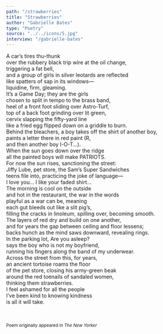 ```yaml
---
path: "/strawberries"
title: "Strawberries"
author: "Gabrielle Bates"
type: "Poetry"
source: "../../icons/5.jpg"
interview: "/gabrielle-bates"
---
```


A car’s tires thu-thunk<br />
over the rubbery black trip wire at the oil change,<br />
triggering a fat bell,<br />
and a group of girls in silver leotards are reflected<br />
like spatters of sap in its windows—<br />
liquidine, firm, gleaming.<br />
It’s a Game Day; they are the girls<br />
chosen to split in tempo to the brass band,<br />
heel of a front foot sliding over Astro-Turf,<br />
top of a back foot grinding over lit green,<br />
cervix slapping the fifty-yard line<br />
like a fried egg flipped down on a griddle to burn.<br />
Behind the bleachers, a boy takes off the shirt of another boy,<br />
paints a letter there in red paint (R,<br />
and then another boy I-O-T...).<br />
When the sun goes down over the ridge<br />
all the painted boys will make PATRIOTS.<br />
For now the sun rises, sanctioning the street:<br />
Jiffy Lube, pet store, the Sam’s Super Sandwiches<br />
teens file into, practicing the joke of language—<br />
I love you... I like your faded shirt...<br />
The morning is cool on the outside<br />
and hot in the restaurant, the war in the words<br />
playful as a war can be, meaning<br />
each gut bleeds out like a slit pig’s,<br />
filling the cracks in linoleum, spilling over, becoming smooth.<br />
The layers of red dry and build on one another,<br />
and for years the gap between ceiling and floor lessens;<br />
backs hunch as the mind saws downward, revealing rings.<br />
In the parking lot, Are you asleep?<br />
says the boy who is not my boyfriend,<br />
running his fingers along the band of my underwear.<br />
Across the street from this, for years,<br />
an ancient tortoise roams the floor<br />
of the pet store, closing his army-green beak<br />
around the red toenails of sandaled women,<br />
thinking them strawberries.<br />
I feel ashamed for all the people<br />
I’ve been kind to knowing kindness<br />
is all it will take.


<br /><br />
<small>Poem originally appeared in *The New Yorker*</small>
